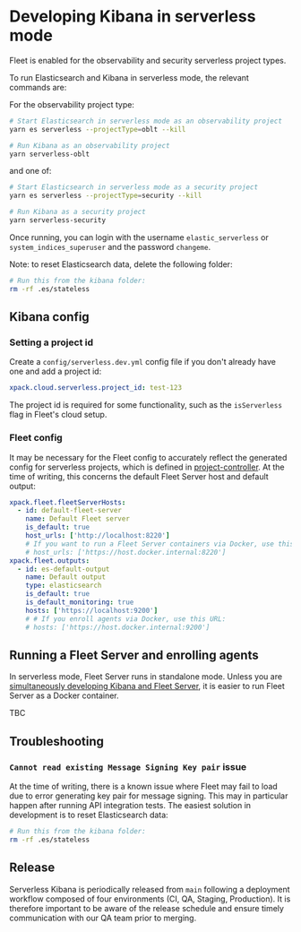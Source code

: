# Developing Kibana in serverless mode

Fleet is enabled for the observability and security serverless project types.

To run Elasticsearch and Kibana in serverless mode, the relevant commands are:

For the observability project type:
```bash
# Start Elasticsearch in serverless mode as an observability project
yarn es serverless --projectType=oblt --kill

# Run Kibana as an observability project
yarn serverless-oblt
```

and one of:

```bash
# Start Elasticsearch in serverless mode as a security project
yarn es serverless --projectType=security --kill

# Run Kibana as a security project
yarn serverless-security
```

Once running, you can login with the username `elastic_serverless` or `system_indices_superuser` and the password `changeme`.

Note: to reset Elasticsearch data, delete the following folder:

```bash
# Run this from the kibana folder:
rm -rf .es/stateless
```

## Kibana config

### Setting a project id

Create a `config/serverless.dev.yml` config file if you don't already have one and add a project id:

```yaml
xpack.cloud.serverless.project_id: test-123
```

The project id is required for some functionality, such as the `isServerless` flag in Fleet's cloud setup.

### Fleet config

It may be necessary for the Fleet config to accurately reflect the generated config for serverless projects, which is defined in [project-controller](https://github.com/elastic/project-controller/blob/69dc1e6b0761bd9c933c23c2a471f32e1b8f1d28/internal/application/kibana/fleet_config.go#L43). At the time of writing, this concerns the default Fleet Server host and default output:

```yaml
xpack.fleet.fleetServerHosts:
  - id: default-fleet-server
    name: Default Fleet server
    is_default: true
    host_urls: ['http://localhost:8220']
    # If you want to run a Fleet Server containers via Docker, use this URL:
    # host_urls: ['https://host.docker.internal:8220']
xpack.fleet.outputs:
  - id: es-default-output
    name: Default output
    type: elasticsearch
    is_default: true
    is_default_monitoring: true
    hosts: ['https://localhost:9200']
    # # If you enroll agents via Docker, use this URL:
    # hosts: ['https://host.docker.internal:9200']
```

## Running a Fleet Server and enrolling agents

In serverless mode, Fleet Server runs in standalone mode. Unless you are [simultaneously developing Kibana and Fleet Server](./developing_kibana_and_fleet_server.mddeveloping_), it is easier to run Fleet Server as a Docker container.

TBC

## Troubleshooting

### `Cannot read existing Message Signing Key pair` issue

At the time of writing, there is a known issue where Fleet may fail to load due to error generating key pair for message signing. This may in particular happen after running API integration tests. The easiest solution in development is to reset Elasticsearch data:

```bash
# Run this from the kibana folder:
rm -rf .es/stateless
```

## Release

Serverless Kibana is periodically released from `main` following a deployment workflow composed of four environments (CI, QA, Staging, Production). It is therefore important to be aware of the release schedule and ensure timely communication with our QA team prior to merging.
